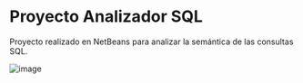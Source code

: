 # Proyecto Analizador SQL
 Proyecto realizado en NetBeans para analizar la semántica de las consultas SQL.

![image](https://user-images.githubusercontent.com/32781770/203503563-ad118fae-5366-402d-bd17-cc8f4ef92970.png)
